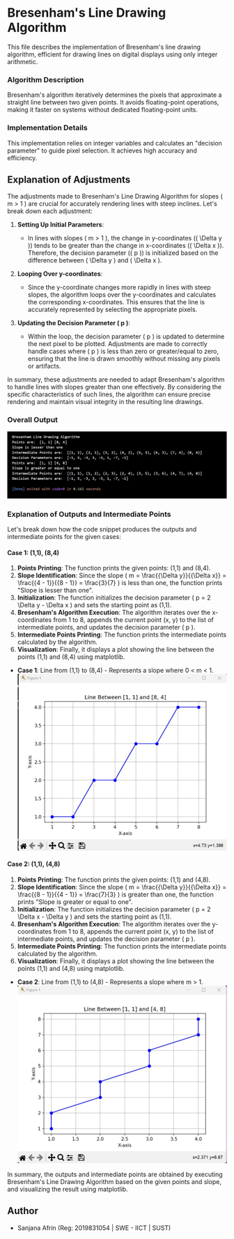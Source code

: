 # Bresenham's Line Drawing Algorithm
This file describes the implementation of Bresenham's line drawing algorithm, efficient for drawing lines on digital displays using only integer arithmetic.

### Algorithm Description
Bresenham's algorithm iteratively determines the pixels that approximate a straight line between two given points. It avoids floating-point operations, making it faster on systems without dedicated floating-point units.

### Implementation Details
This implementation relies on integer variables and calculates an "decision parameter" to guide pixel selection. It achieves high accuracy and efficiency.


## Explanation of Adjustments

The adjustments made to Bresenham's Line Drawing Algorithm for slopes \( m > 1 \) are crucial for accurately rendering lines with steep inclines. Let's break down each adjustment:

1. **Setting Up Initial Parameters**:
   - In lines with slopes \( m > 1 \), the change in y-coordinates (\( \Delta y \)) tends to be greater than the change in x-coordinates (\( \Delta x \)). Therefore, the decision parameter (\( p \)) is initialized based on the difference between \( \Delta y \) and \( \Delta x \).
   
2. **Looping Over y-coordinates**:
   - Since the y-coordinate changes more rapidly in lines with steep slopes, the algorithm loops over the y-coordinates and calculates the corresponding x-coordinates. This ensures that the line is accurately represented by selecting the appropriate pixels.
   
3. **Updating the Decision Parameter \( p \)**:
   - Within the loop, the decision parameter \( p \) is updated to determine the next pixel to be plotted. Adjustments are made to correctly handle cases where \( p \) is less than zero or greater/equal to zero, ensuring that the line is drawn smoothly without missing any pixels or artifacts.

In summary, these adjustments are needed to adapt Bresenham's algorithm to handle lines with slopes greater than one effectively. By considering the specific characteristics of such lines, the algorithm can ensure precise rendering and maintain visual integrity in the resulting line drawings.

### Overall Output

![output](assets/output/output.jpg)


### Explanation of Outputs and Intermediate Points

Let's break down how the code snippet produces the outputs and intermediate points for the given cases:

#### Case 1: (1,1), (8,4)

1. **Points Printing**: The function prints the given points: (1,1) and (8,4).
2. **Slope Identification**: Since the slope \( m = \frac{{\Delta y}}{{\Delta x}} = \frac{{4 - 1}}{{8 - 1}} = \frac{3}{7} \) is less than one, the function prints "Slope is lesser than one".
3. **Initialization**: The function initializes the decision parameter \( p = 2 \Delta y - \Delta x \) and sets the starting point as (1,1).
4. **Bresenham's Algorithm Execution**: The algorithm iterates over the x-coordinates from 1 to 8, appends the current point (x, y) to the list of intermediate points, and updates the decision parameter \( p \).
5. **Intermediate Points Printing**: The function prints the intermediate points calculated by the algorithm.
6. **Visualization**: Finally, it displays a plot showing the line between the points (1,1) and (8,4) using matplotlib.

- **Case 1**: Line from (1,1) to (8,4) - Represents a slope where 0 < m < 1.
![case 1](assets/visuals/case_1.jpg)

#### Case 2: (1,1), (4,8)

1. **Points Printing**: The function prints the given points: (1,1) and (4,8).
2. **Slope Identification**: Since the slope \( m = \frac{{\Delta y}}{{\Delta x}} = \frac{{8 - 1}}{{4 - 1}} = \frac{7}{3} \) is greater than one, the function prints "Slope is greater or equal to one".
3. **Initialization**: The function initializes the decision parameter \( p = 2 \Delta x - \Delta y \) and sets the starting point as (1,1).
4. **Bresenham's Algorithm Execution**: The algorithm iterates over the y-coordinates from 1 to 8, appends the current point (x, y) to the list of intermediate points, and updates the decision parameter \( p \).
5. **Intermediate Points Printing**: The function prints the intermediate points calculated by the algorithm.
6. **Visualization**: Finally, it displays a plot showing the line between the points (1,1) and (4,8) using matplotlib.


- **Case 2**: Line from (1,1) to (4,8) - Represents a slope where  m > 1.
![case 2](assets/visuals/case_2.jpg)

In summary, the outputs and intermediate points are obtained by executing Bresenham's Line Drawing Algorithm based on the given points and slope, and visualizing the result using matplotlib.



## Author

* Sanjana Afrin (Reg: 2019831054 | SWE - IICT | SUST)




